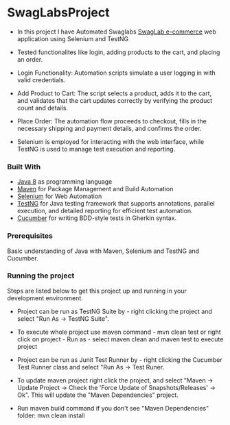 # SwagLabsProject

* In this project I have Automated Swaglabs [SwagLab e-commerce](https://www.saucedemo.com/) web application using Selenium and TestNG
* Tested functionalites like login, adding products to the cart, and placing an order.

* Login Functionality: Automation scripts simulate a user logging in with valid credentials.
* Add Product to Cart: The script selects a product, adds it to the cart, and validates that the cart updates correctly by verifying the product count and details.
* Place Order: The automation flow proceeds to checkout, fills in the necessary shipping and payment details, and confirms the order.

* Selenium is employed for interacting with the web interface, while TestNG is used to manage test execution and reporting.


### Built With
* [Java 8](https://www.oracle.com/java/technologies/javase/javase-jdk8-downloads.html) as programming language
* [Maven](https://maven.apache.org/) for Package Management and Build Automation
* [Selenium](https://www.selenium.dev/) for Web Automation
* [TestNG](https://testng.org/) for Java testing framework that supports annotations, parallel execution, and detailed reporting for efficient test automation.
* [Cucumber](https://cucumber.io/docs/cucumber/) for writing BDD-style tests in Gherkin syntax.

### Prerequisites
  Basic understanding of Java with Maven, Selenium and TestNG  and Cucumber.

### Running the project
Steps are listed below to get this project up and running in your development environment.
* Project can be run as TestNG Suite by - right clicking the project and select "Run As -> TestNG Suite".

* To execute whole project use maven command - mvn clean test or right click on project - Run as - select maven clean and maven test to execute project

* Project can be run as Junit Test Runner by - right clicking the Cucumber Test Runner class and select "Run As -> Test Runer.

* To update maven project right click the project, and select "Maven -> Update Project -> Check the 'Force Update of Snapshots/Releases' -> Ok". This will update the "Maven Dependencies" project.

* Run maven build command if you don't see "Maven Dependencies" folder: mvn clean install
